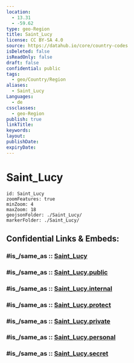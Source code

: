 ```yaml
---
location:
  - 13.31
  - -59.62
type: geo-Region
title: Saint_Lucy
license: CC BY-SA 4.0
source: https://datahub.io/core/country-codes
isDeleted: false
isReadOnly: false
draft: false
confidential: public
tags:
  - geo/Country/Region
aliases:
  - Saint_Lucy
Languages:
  - de
cssclasses:
  - geo-Region
publish: true
linkTitle:
keywords:
layout:
publishDate:
expiryDate:
---
```


# Saint_Lucy

```leaflet
id: Saint_Lucy
zoomFeatures: true 
minZoom: 4 
maxZoom: 18
geojsonFolder: ./Saint_Lucy/
markerFolder: ./Saint_Lucy/
```


## Confidential Links & Embeds: 

### #is_/same_as :: [Saint_Lucy](/_Standards/Earth/Continent/America~Caribbean/Barbados/Provinces~Barbados/Saint_Lucy.md) 

### #is_/same_as :: [Saint_Lucy.public](/_public/Earth/Continent/America~Caribbean/Barbados/Provinces~Barbados/Saint_Lucy.public.md) 

### #is_/same_as :: [Saint_Lucy.internal](/_internal/Earth/Continent/America~Caribbean/Barbados/Provinces~Barbados/Saint_Lucy.internal.md) 

### #is_/same_as :: [Saint_Lucy.protect](/_protect/Earth/Continent/America~Caribbean/Barbados/Provinces~Barbados/Saint_Lucy.protect.md) 

### #is_/same_as :: [Saint_Lucy.private](/_private/Earth/Continent/America~Caribbean/Barbados/Provinces~Barbados/Saint_Lucy.private.md) 

### #is_/same_as :: [Saint_Lucy.personal](/_personal/Earth/Continent/America~Caribbean/Barbados/Provinces~Barbados/Saint_Lucy.personal.md) 

### #is_/same_as :: [Saint_Lucy.secret](/_secret/Earth/Continent/America~Caribbean/Barbados/Provinces~Barbados/Saint_Lucy.secret.md)


